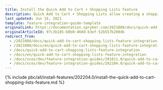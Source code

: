 ```yaml
---
title: Install the Quick Add to Cart + Shopping Lists feature
description: Quick Add to Cart + Shopping Lists allow creating a shopping list to buy products. This guide describes how to integrate this feature into your project.
last_updated: Jun 16, 2021
template: feature-integration-guide-template
originalLink: https://documentation.spryker.com/2021080/docs/quick-add-to-cart-shopping-lists-feature-integration
originalArticleId: 97c3b185-b0b0-460d-b3ef-52b557b200db
redirect_from:
  - /2021080/docs/quick-add-to-cart-shopping-lists-feature-integration
  - /2021080/docs/en/quick-add-to-cart-shopping-lists-feature-integration
  - /docs/quick-add-to-cart-shopping-lists-feature-integration
  - /docs/en/quick-add-to-cart-shopping-lists-feature-integration
  - /docs/scos/dev/feature-integration-guides/201811.0/quick-add-to-cart-shopping-lists-feature-integration.html
  - /docs/scos/dev/feature-integration-guides/202204.0/quick-add-to-cart-shopping-lists-feature-integration.html
---
```

{% include pbc/all/install-features/202204.0/install-the-quick-add-to-cart-shopping-lists-feature.md %} <!-- To edit, see /_includes/pbc/all/install-features/202204.0/install-the-quick-add-to-cart-shopping-lists-feature.md -->
